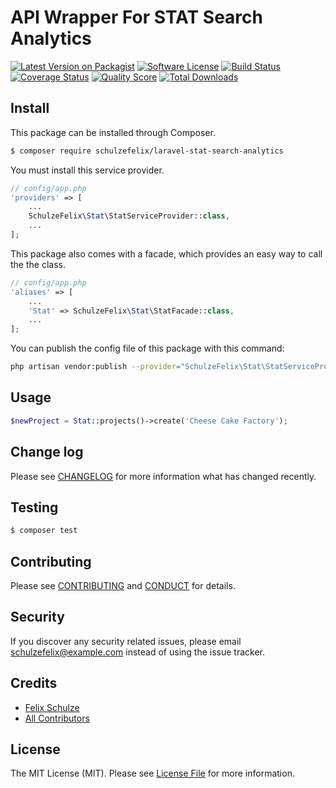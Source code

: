 # API Wrapper For STAT Search Analytics

[![Latest Version on Packagist][ico-version]][link-packagist]
[![Software License][ico-license]](LICENSE.md)
[![Build Status][ico-travis]][link-travis]
[![Coverage Status][ico-scrutinizer]][link-scrutinizer]
[![Quality Score][ico-code-quality]][link-code-quality]
[![Total Downloads][ico-downloads]][link-downloads]


## Install

This package can be installed through Composer.

``` bash
$ composer require schulzefelix/laravel-stat-search-analytics
```

You must install this service provider.
```php
// config/app.php
'providers' => [
    ...
    SchulzeFelix\Stat\StatServiceProvider::class,
    ...
];
```

This package also comes with a facade, which provides an easy way to call the the class.

```php
// config/app.php
'aliases' => [
    ...
    'Stat' => SchulzeFelix\Stat\StatFacade::class,
    ...
];
```


You can publish the config file of this package with this command:

``` bash
php artisan vendor:publish --provider="SchulzeFelix\Stat\StatServiceProvider"
```

## Usage

``` php
$newProject = Stat::projects()->create('Cheese Cake Factory');
```

## Change log

Please see [CHANGELOG](CHANGELOG.md) for more information what has changed recently.

## Testing

``` bash
$ composer test
```

## Contributing

Please see [CONTRIBUTING](CONTRIBUTING.md) and [CONDUCT](CONDUCT.md) for details.

## Security

If you discover any security related issues, please email schulzefelix@example.com instead of using the issue tracker.

## Credits

- [Felix Schulze][link-author]
- [All Contributors][link-contributors]

## License

The MIT License (MIT). Please see [License File](LICENSE.md) for more information.

[ico-version]: https://img.shields.io/packagist/v/schulzefelix/laravel-stat-search-analytics.svg?style=flat-square
[ico-license]: https://img.shields.io/badge/license-MIT-brightgreen.svg?style=flat-square
[ico-travis]: https://img.shields.io/travis/schulzefelix/laravel-stat-search-analytics/master.svg?style=flat-square
[ico-scrutinizer]: https://img.shields.io/scrutinizer/coverage/g/schulzefelix/laravel-stat-search-analytics.svg?style=flat-square
[ico-code-quality]: https://img.shields.io/scrutinizer/g/schulzefelix/laravel-stat-search-analytics.svg?style=flat-square
[ico-downloads]: https://img.shields.io/packagist/dt/schulzefelix/laravel-stat-search-analytics.svg?style=flat-square

[link-packagist]: https://packagist.org/packages/schulzefelix/laravel-stat-search-analytics
[link-travis]: https://travis-ci.org/schulzefelix/laravel-stat-search-analytics
[link-scrutinizer]: https://scrutinizer-ci.com/g/schulzefelix/laravel-stat-search-analytics/code-structure
[link-code-quality]: https://scrutinizer-ci.com/g/schulzefelix/laravel-stat-search-analytics
[link-downloads]: https://packagist.org/packages/schulzefelix/laravel-stat-search-analytics
[link-author]: https://github.com/schulzefelix
[link-contributors]: ../../contributors
